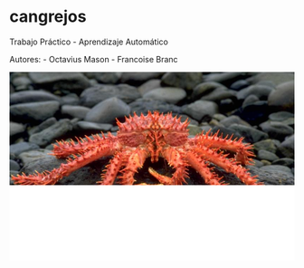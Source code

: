 # cangrejos
Trabajo Práctico - Aprendizaje Automático

Autores:
    - Octavius Mason
    - Francoise Branc


![Red King Crab](images/image.png)
